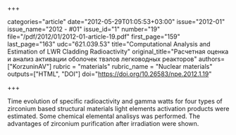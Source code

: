 +++

categories="article"
date="2012-05-29T01:05:53+03:00"
issue="2012-01"
issue_name="2012 - #01"
issue_id="1"
number="19"
file="/pdf/2012/01/2012-01-article-19.pdf"
first_page="159"
last_page="163"
udc="621.039.53"
title="Computational Analysis and Estimation of LWR Cladding Radioactivity"
original_title="Расчетная оценка и анализ активации оболочек твэлов легководных реакторов"
authors=["KorzuninAV"]
rubric = "materials"
rubric_name = "Nuclear materials"
outputs=["HTML", "DOI"]
doi="https://doi.org/10.26583/npe.2012.1.19"

+++

Time evolution of specific radioactivity and gamma watts for four types of zirconium based structural materials light elements activation products were estimated. Some chemical elemental analisys was performed. The advantages of zirconium purification after irradiation were shown.